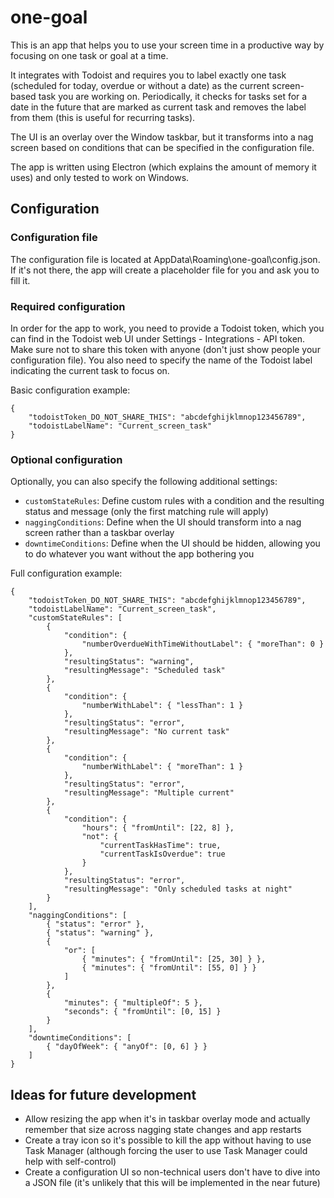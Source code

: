 # one-goal

This is an app that helps you to use your screen time in a productive way by focusing on one task or goal at a time.

It integrates with Todoist and requires you to label exactly one task (scheduled for today, overdue or without a date) as the current screen-based task you are working on. Periodically, it checks for tasks set for a date in the future that are marked as current task and removes the label from them (this is useful for recurring tasks).

The UI is an overlay over the Window taskbar, but it transforms into a nag screen based on conditions that can be specified in the configuration file.

The app is written using Electron (which explains the amount of memory it uses) and only tested to work on Windows.

## Configuration

### Configuration file

The configuration file is located at AppData\Roaming\one-goal\config.json. If it's not there, the app will create a placeholder file for you and ask you to fill it.

### Required configuration

In order for the app to work, you need to provide a Todoist token, which you can find in the Todoist web UI under Settings - Integrations - API token. Make sure not to share this token with anyone (don't just show people your configuration file). You also need to specify the name of the Todoist label indicating the current task to focus on.

Basic configuration example:

```
{
    "todoistToken_DO_NOT_SHARE_THIS": "abcdefghijklmnop123456789",
    "todoistLabelName": "Current_screen_task"
}
```

### Optional configuration

Optionally, you can also specify the following additional settings:

-   `customStateRules`: Define custom rules with a condition and the resulting status and message (only the first matching rule will apply)
-   `naggingConditions`: Define when the UI should transform into a nag screen rather than a taskbar overlay
-   `downtimeConditions`: Define when the UI should be hidden, allowing you to do whatever you want without the app bothering you

Full configuration example:

```
{
    "todoistToken_DO_NOT_SHARE_THIS": "abcdefghijklmnop123456789",
    "todoistLabelName": "Current_screen_task",
    "customStateRules": [
        {
            "condition": {
                "numberOverdueWithTimeWithoutLabel": { "moreThan": 0 }
            },
            "resultingStatus": "warning",
            "resultingMessage": "Scheduled task"
        },
        {
            "condition": {
                "numberWithLabel": { "lessThan": 1 }
            },
            "resultingStatus": "error",
            "resultingMessage": "No current task"
        },
        {
            "condition": {
                "numberWithLabel": { "moreThan": 1 }
            },
            "resultingStatus": "error",
            "resultingMessage": "Multiple current"
        },
        {
            "condition": {
                "hours": { "fromUntil": [22, 8] },
                "not": {
                    "currentTaskHasTime": true,
                    "currentTaskIsOverdue": true
                }
            },
            "resultingStatus": "error",
            "resultingMessage": "Only scheduled tasks at night"
        }
    ],
    "naggingConditions": [
        { "status": "error" },
        { "status": "warning" },
        {
            "or": [
                { "minutes": { "fromUntil": [25, 30] } },
                { "minutes": { "fromUntil": [55, 0] } }
            ]
        },
        {
            "minutes": { "multipleOf": 5 },
            "seconds": { "fromUntil": [0, 15] }
        }
    ],
    "downtimeConditions": [
        { "dayOfWeek": { "anyOf": [0, 6] } }
    ]
}
```

## Ideas for future development

-   Allow resizing the app when it's in taskbar overlay mode and actually remember that size across nagging state changes and app restarts
-   Create a tray icon so it's possible to kill the app without having to use Task Manager (although forcing the user to use Task Manager could help with self-control)
-   Create a configuration UI so non-technical users don't have to dive into a JSON file (it's unlikely that this will be implemented in the near future)

